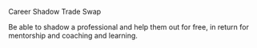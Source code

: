 Career Shadow
Trade Swap

Be able to shadow a professional and help them out for free, in return for mentorship and coaching and learning.
